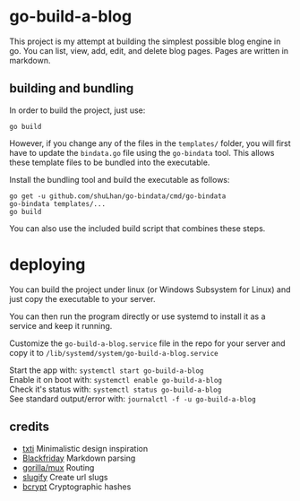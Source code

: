 
# go-build-a-blog

This project is my attempt at building the simplest possible blog engine in go.  You can list, view, add, edit, and delete blog pages.  Pages are written in markdown.

## building and bundling

In order to build the project, just use:
```
go build
```

However, if you change any of the files in the `templates/` folder, you will first have to update the `bindata.go` file using the `go-bindata` tool.  This allows these template files to be bundled into the executable.

Install the bundling tool and build the executable as follows:
```
go get -u github.com/shuLhan/go-bindata/cmd/go-bindata
go-bindata templates/...
go build
```

You can also use the included build script that combines these steps.

# deploying

You can build the project under linux (or Windows Subsystem for Linux) and just copy the executable to your server.

You can then run the program directly or use systemd to install it as a service and keep it running.

Customize the `go-build-a-blog.service` file in the repo for your server and copy it to `/lib/systemd/system/go-build-a-blog.service`

Start the app with: `systemctl start go-build-a-blog`  
Enable it on boot with: `systemctl enable go-build-a-blog`  
Check it's status with: `systemctl status go-build-a-blog`  
See standard output/error with: `journalctl -f -u go-build-a-blog`

## credits

- [txti](http://txti.es/) Minimalistic design inspiration
- [Blackfriday](https://github.com/russross/blackfriday) Markdown parsing
- [gorilla/mux](https://github.com/gorilla/mux) Routing
- [slugify](https://github.com/avelino/slugify) Create url slugs
- [bcrypt](https://godoc.org/golang.org/x/crypto/bcrypt) Cryptographic hashes
